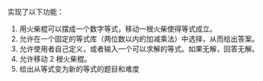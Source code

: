 实现了以下功能：
1. 用火柴棍可以摆成一个数字等式，移动一根火柴使得等式成立。 
2. 允许在一个固定的等式库（两位数以内的加减乘法）中选择，从而给出答案。 
3. 允许使用者自己定义，或者输入一个可以求解的等式。如果无解，回答无解。 
4. 允许移动 2 根火柴棍。
5. 给出从等式变为新的等式的题目和难度
